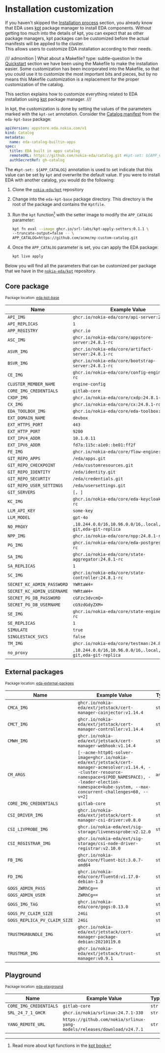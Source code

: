 # Installation customization

If you haven't skipped the [Installation process](../getting-started/installation-process.md) section, you already know that EDA uses [kpt][kpt-home] package manager to install EDA components. Without getting too much into the details of kpt, you can expect that as other package managers, kpt packages can be customized before the actual manifests will be applied to the cluster.  
This allows users to customize EDA installation according to their needs.

/// admonition | What about a Makefile?
    type: subtle-question
In the [Quickstart](../getting-started/try-eda.md) section we have been using the Makefile to make the installation easier. Some customization has been incorporated into the Makefile, so that you could use it to customize the most important bits and pieces, but by no means this Makefile customization is a replacement for the proper customization of the catalog.

This section explains how to customize everything related to EDA installation using [kpt][kpt-home] package manager.
///

In kpt, the customization is done by setting the values of the parameters marked with the `kpt-set` annotation. Consider the [Catalog manifest](https://github.com/nokia-eda/kpt/blob/main/eda-kpt-base/appstore-gh/catalog.yaml) from the `eda-kpt-base` package:

```yaml
apiVersion: appstore.eda.nokia.com/v1
kind: Catalog
metadata:
  name: eda-catalog-builtin-apps
spec:
  title: EDA built in apps catalog
  remoteURL: https://github.com/nokia-eda/catalog.git #kpt-set: ${APP_CATALOG}
  authSecretRef: gh-catalog
```

The `#kpt-set: ${APP_CATALOG}` annotation is used to set indicate that this value can be set by `kpt` and overwrite the default value. If you were to install EDA with another catalog, you would do the following:

1. Clone the [`nokia-eda/kpt`][kpt-repo] repository
2. Change into the `eda-kpt-base` package directory. This directory is the root of the package and contains the `Kptfile`.
3. Run the `kpt` function[^1] with the setter image to modify the `APP_CATALOG` parameter:

    ```bash
    kpt fn eval --image ghcr.io/srl-labs/kpt-apply-setters:0.1.1 \
    --truncate-output=false -- \
    APP_CATALOG=https://github.com/acme/my-custom-catalog.git
    ```

4. Once the `APP_CATALOG` parameter is set, you can apply the EDA package:

    ```bash
    kpt live apply
    ```

Below you will find all the parameters that can be customized per package that we have in the [`nokia-eda/kpt`][kpt-repo] repository.

## Core package

<small>Package location: [eda-kpt-base][eda-kpt-base-gh-url]</small>

| Name                       | Example Value                                                     | Type    | Description |
| -------------------------- | ----------------------------------------------------------------- | ------- | ----------- |
| `API_IMG`                  | `ghcr.io/nokia-eda/core/api-server:24.8.1-rc`                     | `str`   |             |
| `API_REPLICAS`             | `1`                                                               | `int`   |             |
| `APP_REGISTRY`             | `ghcr.io`                                                         | `str`   |             |
| `ASC_IMG`                  | `ghcr.io/nokia-eda/core/appstore-server:24.8.1-rc`                | `str`   |             |
| `ASVR_IMG`                 | `ghcr.io/nokia-eda/core/artifact-server:24.8.1-rc`                | `str`   |             |
| `BSVR_IMG`                 | `ghcr.io/nokia-eda/core/bootstrap-server:24.8.1-rc`               | `str`   |             |
| `CE_IMG`                   | `ghcr.io/nokia-eda/core/config-engine:24.8.1-rc`                  | `str`   |             |
| `CLUSTER_MEMBER_NAME`      | `engine-config`                                                   | `str`   |             |
| `CORE_IMG_CREDENTIALS`     | `gitlab-core`                                                     | `str`   |             |
| `CXDP_IMG`                 | `ghcr.io/nokia-eda/core/cxdp:24.8.1-rc`                           | `str`   |             |
| `CX_IMG`                   | `ghcr.io/nokia-eda/core/cx:24.8.1-rc`                             | `str`   |             |
| `EDA_TOOLBOX_IMG`          | `ghcr.io/nokia-eda/core/eda-toolbox:24.8.1-rc`                    | `str`   |             |
| `EXT_DOMAIN_NAME`          | `devbox`                                                          | `str`   |             |
| `EXT_HTTPS_PORT`           | `443`                                                             | `int`   |             |
| `EXT_HTTP_PORT`            | `9200`                                                            | `int`   |             |
| `EXT_IPV4_ADDR`            | `10.1.0.11`                                                       | `str`   |             |
| `EXT_IPV6_ADDR`            | `fd7a:115c:a1e0::be01:ff2f`                                       | `str`   |             |
| `FE_IMG`                   | `ghcr.io/nokia-eda/core/flow-engine:24.8.1-rc`                    | `str`   |             |
| `GIT_REPO_APPS`            | `/eda/apps.git`                                                   | `str`   |             |
| `GIT_REPO_CHECKPOINT`      | `/eda/customresources.git`                                        | `str`   |             |
| `GIT_REPO_IDENTITY`        | `/eda/identity.git`                                               | `str`   |             |
| `GIT_REPO_SECURTIY`        | `/eda/credentials.git`                                            | `str`   |             |
| `GIT_REPO_USER_SETTINGS`   | `/eda/usersettings.git`                                           | `str`   |             |
| `GIT_SERVERS`              | `[, ]`                                                            | `array` |             |
| `KC_IMG`                   | `ghcr.io/nokia-eda/core/eda-keycloak:24.8.1-rc`                   | `str`   |             |
| `LLM_API_KEY`              | `some-key`                                                        | `str`   |             |
| `LLM_MODEL`                | `gpt-4o`                                                          | `str`   |             |
| `NO_PROXY`                 | `,10.244.0.0/16,10.96.0.0/16,.local,.svc,eda-git,eda-git-replica` | `str`   |             |
| `NPP_IMG`                  | `ghcr.io/nokia-eda/core/npp:24.8.1-rc`                            | `str`   |             |
| `PG_IMG`                   | `ghcr.io/nokia-eda/core/eda-postgres:24.8.1-rc`                   | `str`   |             |
| `SA_IMG`                   | `ghcr.io/nokia-eda/core/state-aggregator:24.8.1-rc`               | `str`   |             |
| `SA_REPLICAS`              | `1`                                                               | `int`   |             |
| `SC_IMG`                   | `ghcr.io/nokia-eda/core/state-controller:24.8.1-rc`               | `str`   |             |
| `SECRET_KC_ADMIN_PASSWORD` | `YWRtaW4=`                                                        | `str`   |             |
| `SECRET_KC_ADMIN_USERNAME` | `YWRtaW4=`                                                        | `str`   |             |
| `SECRET_PG_DB_PASSWORD`    | `cGFzc3dvcmQ=`                                                    | `str`   |             |
| `SECRET_PG_DB_USERNAME`    | `cG9zdGdyZXM=`                                                    | `str`   |             |
| `SE_IMG`                   | `ghcr.io/nokia-eda/core/state-engine:24.8.1-rc`                   | `str`   |             |
| `SE_REPLICAS`              | `1`                                                               | `int`   |             |
| `SIMULATE`                 | `true`                                                            | `bool`  |             |
| `SINGLESTACK_SVCS`         | `false`                                                           | `bool`  |             |
| `TM_IMG`                   | `ghcr.io/nokia-eda/core/testman:24.8.1-rc`                        | `str`   |             |
| `no_proxy`                 | `,10.244.0.0/16,10.96.0.0/16,.local,.svc,eda-git,eda-git-replica` | `str`   |             |

## External packages

<small>Package location: [eda-external-packges][eda-external-packges-gh-url]</small>

| Name | Example Value | Type | Description|
|------|-------|------|-|
| `CMCA_IMG` | `ghcr.io/nokia-eda/ext/jetstack/cert-manager-cainjector:v1.14.4` | `str` |  |
| `CMCT_IMG` | `ghcr.io/nokia-eda/ext/jetstack/cert-manager-controller:v1.14.4` | `str` |  |
| `CMWH_IMG` | `ghcr.io/nokia-eda/ext/jetstack/cert-manager-webhook:v1.14.4` | `str` |  |
| `CM_ARGS` | `[--acme-http01-solver-image=ghcr.io/nokia-eda/ext/jetstack/cert-manager-acmesolver:v1.14.4, --cluster-resource-namespace=$(POD_NAMESPACE), --leader-election-namespace=kube-system, --max-concurrent-challenges=60, --v=2]` | `array` |  |
| `CORE_IMG_CREDENTIALS` | `gitlab-core` | `str` |  |
| `CSI_DRIVER_IMG` | `ghcr.io/nokia-eda/ext/jetstack/cert-manager-csi-driver:v0.8.0` | `str` |  |
| `CSI_LIVPROBE_IMG` | `ghcr.io/nokia-eda/ext/sig-storage/livenessprobe:v2.12.0` | `str` |  |
| `CSI_REGISTRAR_IMG` | `ghcr.io/nokia-eda/ext/sig-storage/csi-node-driver-registrar:v2.10.0` | `str` |  |
| `FB_IMG` | `ghcr.io/nokia-eda/core/fluent-bit:3.0.7-amd64` | `str` |  |
| `FD_IMG` | `ghcr.io/nokia-eda/core/fluentd:v1.17.0-debian-1.0` | `str` |  |
| `GOGS_ADMIN_PASS` | `ZWRhCg==` | `str` |  |
| `GOGS_ADMIN_USER` | `ZWRhCg==` | `str` |  |
| `GOGS_IMG_TAG` | `ghcr.io/nokia-eda/core/gogs:0.13.0` | `str` |  |
| `GOGS_PV_CLAIM_SIZE` | `24Gi` | `str` |  |
| `GOGS_REPLICA_PV_CLAIM_SIZE` | `24Gi` | `str` |  |
| `TRUSTMGRBUNDLE_IMG` | `ghcr.io/nokia-eda/ext/jetstack/cert-manager-package-debian:20210119.0` | `str` |  |
| `TRUSTMGR_IMG` | `ghcr.io/nokia-eda/ext/jetstack/trust-manager:v0.9.1` | `str` |  |

## Playground

<small>Package location: [eda-playground][eda-playground-gh-url]</small>

| Name | Example Value | Type | Description|
|------|-------|------|-|
| `CORE_IMG_CREDENTIALS` | `gitlab-core` | `str` |  |
| `SRL_24_7_1_GHCR` | `ghcr.io/nokia/srlinux:24.7.1-330` | `str` |  |
| `YANG_REMOTE_URL` | `https://github.com/nokia/srlinux-yang-models/releases/download/v24.7.1` | `str` |  |

[kpt-home]: https://kpt.dev
[kpt-repo]: https://github.com/nokia-eda/kpt
[eda-kpt-base-gh-url]: https://github.com/nokia-eda/kpt/tree/main/eda-kpt-base
[eda-external-packges-gh-url]:https://github.com/nokia-eda/kpt/tree/main/eda-external-packages
[eda-playground-gh-url]: https://github.com/nokia-eda/kpt/tree/main/eda-kpt-playground

[^1]: Read more about kpt functions in the [kpt book](https://kpt.dev/book/04-using-functions/01-declarative-function-execution)
